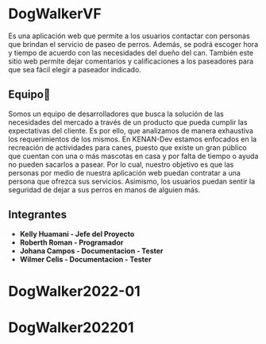 ﻿# DogWalkerVF
 
Es una aplicación web que permite a los usuarios contactar con personas que brindan el servicio de paseo de perros. Además, se podrá escoger hora y tiempo de acuerdo con las necesidades del dueño del can. También este sitio web permite dejar comentarios y calificaciones a los paseadores para que sea fácil elegir a paseador indicado. 

## Equipo🚀
Somos un equipo de desarrolladores que busca la solución de las necesidades del mercado a través de un producto que pueda cumplir las expectativas del cliente. Es por ello, que analizamos de manera exhaustiva los requerimientos de los mismos. En KENAN-Dev estamos enfocados en la recreación de actividades para canes, puesto que existe un gran público que cuentan con una o más mascotas en casa y por falta de tiempo o ayuda no pueden sacarlos a pasear. Por lo cual, nuestro objetivo es que las personas por medio de nuestra aplicación web puedan contratar a una persona que ofrezca sus servicios. Asimismo, los usuarios puedan sentir la seguridad de dejar a sus perros en manos de alguien más. 

## Integrantes

* **Kelly  Huamani - Jefe del Proyecto** 
* **Roberth Roman - Programador** 
* **Johana Campos - Documentacion - Tester** 
* **Wilmer Celis - Documentacion - Tester** 

# DogWalker2022-01
# DogWalker202201
